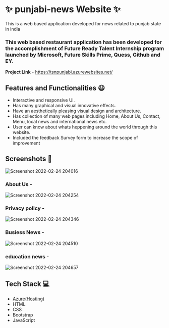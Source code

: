 # ✨ punjabi-news Website  ✨

This is a web based application developed for news related to punjab state in india

### This web based restaurant application has been developed for the accomplishment of Future Ready Talent Internship program launched by Microsoft, Future Skills Prime, Quess, Github and EY.


**Project Link** - https://tsnpunjabi.azurewebsites.net/


## Features and Functionalities 😃

- Interactive and responsive UI.
- Has many graphical and visual innovative effects.
- Have an aesthetically pleasing visual design and architecture.
- Has collection of many web pages including Home, About Us, Contact, Menu, local news and international news etc.
- User can know about whats heppening around the world through this website.
- Included the feedback Survey form to increase the scope of improvement 

## Screenshots 📸
![Screenshot 2022-02-24 204016](https://user-images.githubusercontent.com/41895088/155551300-5bc04fec-4475-416f-9a0a-bf0c6dc3afb9.jpg)

   

### About Us -

![Screenshot 2022-02-24 204254](https://user-images.githubusercontent.com/41895088/155551682-dbce75bc-7607-437d-aeb4-a2a4b6c9ee4e.jpg)



### Privacy policy -

![Screenshot 2022-02-24 204346](https://user-images.githubusercontent.com/41895088/155551883-d1d69d4e-59a5-450b-b7e3-821125210c90.jpg)




### Busiess News -
![Screenshot 2022-02-24 204510](https://user-images.githubusercontent.com/41895088/155552168-29ecec11-61ca-4c54-b2ac-e1659f573a29.jpg)



### education news -


![Screenshot 2022-02-24 204657](https://user-images.githubusercontent.com/41895088/155552531-c974e0dc-a029-4074-9540-16406f65de95.jpg)



## Tech Stack 💻

- [Azure(Hosting)](https://azure.microsoft.com/en-in/features/azure-portal/)
- HTML
- CSS
- Bootstrap
- JavaScript
